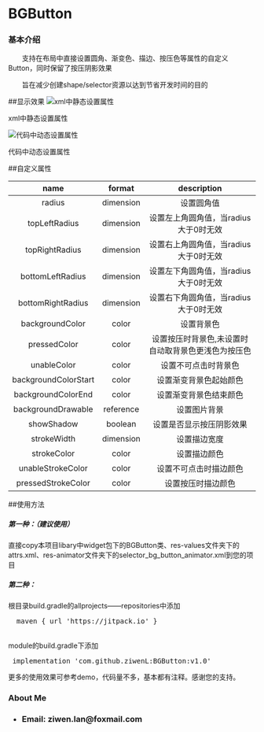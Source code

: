 # BGButton
<h3 >基本介绍</h3>
<p>　　支持在布局中直接设置圆角、渐变色、描边、按压色等属性的自定义Button，同时保留了按压阴影效果</p>
<p>　　旨在减少创建shape/selector资源以达到节省开发时间的目的</p>

##显示效果
<img  src="https://github.com/ziwenL/BGButton/blob/master/readme/images/example_dynamic.gif?raw=true" alt="xml中静态设置属性" />
<p >xml中静态设置属性</p>
<img src="https://github.com/ziwenL/BGButton/blob/master/readme/images/example_dynamic.gif?raw=true" alt="代码中动态设置属性"/>
<p >代码中动态设置属性</p>


##自定义属性

|name|format|description|
|:---:|:---:|:---:|
| radius | dimension |设置圆角值
| topLeftRadius | dimension |设置左上角圆角值，当radius大于0时无效
| topRightRadius | dimension |设置右上角圆角值，当radius大于0时无效
| bottomLeftRadius | dimension |设置左下角圆角值，当radius大于0时无效
| bottomRightRadius | dimension |设置右下角圆角值，当radius大于0时无效
| backgroundColor | color |设置背景色
| pressedColor | color |设置按压时背景色,未设置时自动取背景色更浅色为按压色
| unableColor | color |设置不可点击时背景色
| backgroundColorStart | color |设置渐变背景色起始颜色
| backgroundColorEnd | color |设置渐变背景色结束颜色
| backgroundDrawable | reference |设置图片背景
| showShadow | boolean |设置是否显示按压阴影效果
| strokeWidth | dimension |设置描边宽度
| strokeColor | color |设置描边颜色
| unableStrokeColor | color |设置不可点击时描边颜色
| pressedStrokeColor |color| 设置按压时描边颜色

##使用方法
<h5>第一种：（建议使用）</h5>
<p>直接copy本项目libary中widget包下的BGButton类、res-values文件夹下的attrs.xml、res-animator文件夹下的selector_bg_button_animator.xml到您的项目</p>
 <h5>第二种：</h5>
 <p>根目录build.gradle的allprojects——repositories中添加
  <br/>
<div class="highlight highlight-source-groovy-gradle"><pre>  <span class="pl-s"><span class="pl-pds"></span>maven { url 'https://jitpack.io' }<span class="pl-pds"></span></span></pre></div>
 </p>
 <br/>
 module的build.gradle下添加
<div class="highlight highlight-source-groovy-gradle"><pre> implementation <span class="pl-s"><span class="pl-pds">'</span>com.github.ziwenL:BGButton:v1.0<span class="pl-pds">'</span></span></pre></div>
 </p>
 
 <p>更多的使用效果可参考demo，代码量不多，基本都有注释。感谢您的支持。</p>
 
<h3>About Me<h3>
<ul>
<li>
<p>Email: ziwen.lan@foxmail.com</p>
</li>
</ul>
